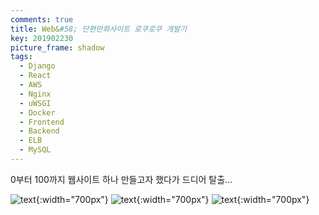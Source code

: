 ```yaml
---
comments: true
title: Web&#58; 단편만화사이트 로쿠로쿠 개발기
key: 201902230
picture_frame: shadow
tags:
  - Django
  - React
  - AWS
  - Nginx
  - uWSGI
  - Docker
  - Frontend
  - Backend
  - ELB
  - MySQL
---
```


0부터 100까지 웹사이트 하나 만들고자 했다가 드디어 탈출...

<!--more-->




![text](https://raw.githubusercontent.com/q0115643/my_blog/master/assets/images/rokuroku/0.png){:width="700px"}
![text](https://raw.githubusercontent.com/q0115643/my_blog/master/assets/images/rokuroku/1.png){:width="700px"}
![text](https://raw.githubusercontent.com/q0115643/my_blog/master/assets/images/rokuroku/2.png){:width="700px"}

